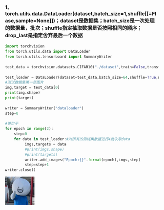 ### 1、torch.utils.data.DataLoader(dataset,batch_size=1,shuffle[[=Flase,sample=None]])；dataset是数据集；batch_size是一次处理的数据量，批次；shuffle指定抽取数据是否按照相同的顺序；drop_last是指定舍弃最后一个数据

```python
import torchvision
from torch.utils.data import DataLoader
from torch.utils.tensorboard import SummaryWriter

test_data = torchvision.datasets.CIFAR10("./dataset",train=False,transform=tochvision.transforms.ToTensor())

test_loader = DataLoader(dataset=test_data,batch_size=64,shuffle=True,num_workers=0,drop_last=False)
#测试数据集第一张图片
img,target = test_data[0]
print(img.shape)
print(target)

writer = SummaryWriter("dataloader")
step=0

#等价于
for epoch in range(2):
    step=0
	for data in test_loader:#对所有的测试集数据进行4批次取data
   		 imgs,targets = data
  	 	 #print(imgs.shape)
  	 	 #print(targets)
	     writer.add_images("Epoch:{}".format(epoch),imgs,step)
   		 step=step+1
writer.close()

```

![](https://github.com/WeiGuang1214/Study-Notes/blob/master/images/image.png)
